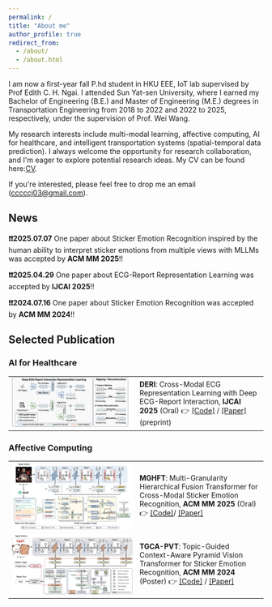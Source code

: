 ```yaml
---
permalink: /
title: "About me"
author_profile: true
redirect_from: 
  - /about/
  - /about.html
---
```


I am now a first-year fall P.hd student in HKU EEE, IoT lab supervised by Prof Edith C. H. Ngai. I attended Sun Yat-sen University, where I earned my Bachelor of Engineering (B.E.) and Master of Engineering (M.E.) degrees in Transportation Engineering from 2018 to 2022 and 2022 to 2025, respectively, under the supervision of Prof. Wei Wang.

My research interests include multi-modal learning, affective computing, AI for healthcare, and intelligent transportation systems (spatial-temporal data prediction). I always welcome the opportunity for research collaboration, and I'm eager to explore potential research ideas. My CV can be found here:[CV](../files/CV_chenjian_20250709.pdf).

If you're interested, please feel free to drop me an email (cccccj03@gmail.com).

## News 
**❗️❗️2025.07.07** One paper about Sticker Emotion Recognition inspired by the human ability to interpret sticker emotions from multiple views with MLLMs was accepted by **ACM MM 2025**!!

**❗️❗️2025.04.29** One paper about ECG-Report Representation Learning was accepted by **IJCAI 2025**!!

**❗️❗️2024.07.16** One paper about Sticker Emotion Recognition was accepted by **ACM MM 2024**!!


## Selected Publication

### AI for Healthcare

<table>
    <tr>
    <td width="50%">
      <img src="../images/DERI.png" alt="DERI" width="100%">
    </td>
    <td>
      <strong>DERI</strong>: Cross-Modal ECG Representation Learning with Deep ECG-Report Interaction, <strong>IJCAI 2025</strong> (Oral)  
      👉 <a href="https://github.com/cccccj-03/DERI">[Code]</a> / <a href="https://ijcai-preprints.s3.us-west-1.amazonaws.com/2025/4530.pdf">[Paper]</a>(preprint)
    </td>
  </tr>
</table>



### Affective Computing

<table>
  <tr>
    <td width="50%">
      <img src="../images/MGHFT.png" alt="MGHFT" width="100%">
    </td>
    <td>
      <strong>MGHFT</strong>: Multi-Granularity Hierarchical Fusion Transformer for Cross-Modal Sticker Emotion Recognition, <strong>ACM MM 2025</strong> (Oral)  
      👉 <a href="https://github.com/cccccj-03/MGHFT_ACMMM2025/tree/main">[Code]</a>/ <a href="https://arxiv.org/abs/2507.18929">[Paper]</a>
    </td>
  </tr>
  <tr>
    <td width="50%">
      <img src="../images/TGCA-PVT.png" alt="TGCA-PVT" width="100%">
    </td>
    <td>
      <strong>TGCA-PVT</strong>: Topic-Guided Context-Aware Pyramid Vision Transformer for Sticker Emotion Recognition, <strong>ACM MM 2024</strong> (Poster)  
      👉 <a href="https://github.com/cccccj-03/TGCA-PVT">[Code]</a> / <a href="https://dl.acm.org/doi/abs/10.1145/3664647.3680781">[Paper]</a>
    </td>
  </tr>
</table>



